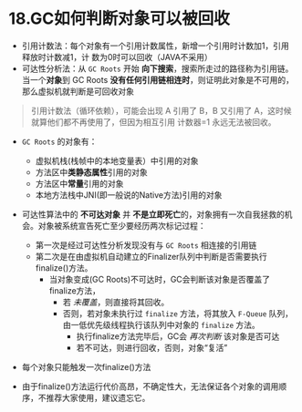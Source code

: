 # 18.GC如何判断对象可以被回收

- 引用计数法：每个对象有一个引用计数属性，新增一个引用时计数加1，引用释放时计数减1，计
  数为0时可以回收（JAVA不采用）
- 可达性分析法：从 `GC Roots` 开始 **向下搜索**，搜索所走过的路径称为引用链。当一个**对象**到 GC
  Roots **没有任何引用链相连时**，则证明此对象是不可用的，那么虚拟机就判断是可回收对象

> 引用计数法（循环依赖），可能会出现 A 引用了 B，B 又引用了 A，这时候就算他们都不再使用了，但因为相互引用 计数器=1 永远无法被回收。



- `GC Roots` 的对象有：
  - 虚拟机栈(栈帧中的本地变量表）中引用的对象
  - 方法区中**类静态属性**引用的对象
  - 方法区中**常量**引用的对象
  - 本地方法栈中JNI(即一般说的Native方法)引用的对象



- 可达性算法中的 **不可达对象** 并 **不是立即死亡**的，对象拥有一次自我拯救的机会。对象被系统宣告死亡至少要经历两次标记过程：
  - 第一次是经过可达性分析发现没有与 `GC Roots` 相连接的引用链
  - 第二次是在由虚拟机自动建立的Finalizer队列中判断是否需要执行finalize()方法。
    - 当对象变成(GC Roots)不可达时，GC会判断该对象是否覆盖了finalize方法，
      - 若 *未覆盖*，则直接将其回收。
      - 否则，若对象未执行过 `finalize` 方法，将其放入 `F-Queue` 队列，由一低优先级线程执行该队列中对象的 `finalize` 方法。
        - 执行finalize方法完毕后，GC会 *再次判断* 该对象是否可达
        - 若不可达，则进行回收，否则，对象“复活”



- 每个对象只能触发一次finalize()方法
- 由于finalize()方法运行代价高昂，不确定性大，无法保证各个对象的调用顺序，不推荐大家使用，建议遗忘它。